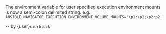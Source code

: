 The environment variable for user specified execution environment mounts is
now a semi-colon delimited string. e.g. 
``ANSIBLE_NAVIGATOR_EXECUTION_ENVIRONMENT_VOLUME_MOUNTS='\p1:\p1;\p2:p2'``

-- by {user}`cidrblock`
